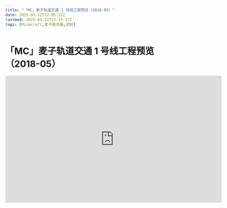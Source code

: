 ```yaml
---
title: "「MC」麦子轨道交通 1 号线工程预览（2018-05）"
date: 2025-03-22T22:05:12Z
lastmod: 2025-03-22T22:15:17Z
tags: [Minecraft,麦子服务器,视频]
---
```


# 「MC」麦子轨道交通 1 号线工程预览（2018-05）

<iframe sandbox="allow-forms allow-presentation allow-same-origin allow-scripts allow-modals allow-popups" src="https://player.bilibili.com/player.html?aid=24077415&amp;cid=40330751&amp;page=1" data-src="" border="0" frameborder="no" framespacing="0" allowfullscreen="true" style="width: 675px; height: 396px;"></iframe>

‍
